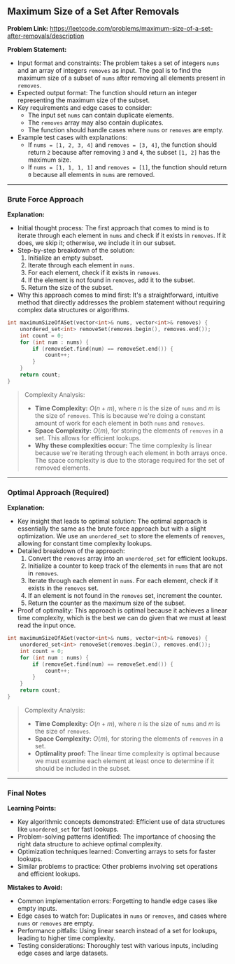 ## Maximum Size of a Set After Removals
**Problem Link:** https://leetcode.com/problems/maximum-size-of-a-set-after-removals/description

**Problem Statement:**
- Input format and constraints: The problem takes a set of integers `nums` and an array of integers `removes` as input. The goal is to find the maximum size of a subset of `nums` after removing all elements present in `removes`.
- Expected output format: The function should return an integer representing the maximum size of the subset.
- Key requirements and edge cases to consider: 
    - The input set `nums` can contain duplicate elements.
    - The `removes` array may also contain duplicates.
    - The function should handle cases where `nums` or `removes` are empty.
- Example test cases with explanations: 
    - If `nums = [1, 2, 3, 4]` and `removes = [3, 4]`, the function should return `2` because after removing `3` and `4`, the subset `[1, 2]` has the maximum size.
    - If `nums = [1, 1, 1, 1]` and `removes = [1]`, the function should return `0` because all elements in `nums` are removed.

---

### Brute Force Approach

**Explanation:**
- Initial thought process: The first approach that comes to mind is to iterate through each element in `nums` and check if it exists in `removes`. If it does, we skip it; otherwise, we include it in our subset.
- Step-by-step breakdown of the solution:
    1. Initialize an empty subset.
    2. Iterate through each element in `nums`.
    3. For each element, check if it exists in `removes`.
    4. If the element is not found in `removes`, add it to the subset.
    5. Return the size of the subset.
- Why this approach comes to mind first: It's a straightforward, intuitive method that directly addresses the problem statement without requiring complex data structures or algorithms.

```cpp
int maximumSizeOfASet(vector<int>& nums, vector<int>& removes) {
    unordered_set<int> removeSet(removes.begin(), removes.end());
    int count = 0;
    for (int num : nums) {
        if (removeSet.find(num) == removeSet.end()) {
            count++;
        }
    }
    return count;
}
```

> Complexity Analysis:
> - **Time Complexity:** $O(n + m)$, where $n$ is the size of `nums` and $m$ is the size of `removes`. This is because we're doing a constant amount of work for each element in both `nums` and `removes`.
> - **Space Complexity:** $O(m)$, for storing the elements of `removes` in a set. This allows for efficient lookups.
> - **Why these complexities occur:** The time complexity is linear because we're iterating through each element in both arrays once. The space complexity is due to the storage required for the set of removed elements.

---

### Optimal Approach (Required)

**Explanation:**
- Key insight that leads to optimal solution: The optimal approach is essentially the same as the brute force approach but with a slight optimization. We use an `unordered_set` to store the elements of `removes`, allowing for constant time complexity lookups.
- Detailed breakdown of the approach: 
    1. Convert the `removes` array into an `unordered_set` for efficient lookups.
    2. Initialize a counter to keep track of the elements in `nums` that are not in `removes`.
    3. Iterate through each element in `nums`. For each element, check if it exists in the `removes` set.
    4. If an element is not found in the `removes` set, increment the counter.
    5. Return the counter as the maximum size of the subset.
- Proof of optimality: This approach is optimal because it achieves a linear time complexity, which is the best we can do given that we must at least read the input once.

```cpp
int maximumSizeOfASet(vector<int>& nums, vector<int>& removes) {
    unordered_set<int> removeSet(removes.begin(), removes.end());
    int count = 0;
    for (int num : nums) {
        if (removeSet.find(num) == removeSet.end()) {
            count++;
        }
    }
    return count;
}
```

> Complexity Analysis:
> - **Time Complexity:** $O(n + m)$, where $n$ is the size of `nums` and $m$ is the size of `removes`.
> - **Space Complexity:** $O(m)$, for storing the elements of `removes` in a set.
> - **Optimality proof:** The linear time complexity is optimal because we must examine each element at least once to determine if it should be included in the subset.

---

### Final Notes

**Learning Points:**
- Key algorithmic concepts demonstrated: Efficient use of data structures like `unordered_set` for fast lookups.
- Problem-solving patterns identified: The importance of choosing the right data structure to achieve optimal complexity.
- Optimization techniques learned: Converting arrays to sets for faster lookups.
- Similar problems to practice: Other problems involving set operations and efficient lookups.

**Mistakes to Avoid:**
- Common implementation errors: Forgetting to handle edge cases like empty inputs.
- Edge cases to watch for: Duplicates in `nums` or `removes`, and cases where `nums` or `removes` are empty.
- Performance pitfalls: Using linear search instead of a set for lookups, leading to higher time complexity.
- Testing considerations: Thoroughly test with various inputs, including edge cases and large datasets.